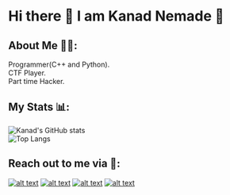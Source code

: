 # Hi there 👋 I am Kanad Nemade 🤖  

## About Me 👨‍💻:
Programmer(C++ and Python).  
CTF Player.  
Part time Hacker.  
## My Stats 📊:  
![Kanad's GitHub stats](https://github-readme-stats.vercel.app/api?username=Arduino3128&show_icons=true&theme=merko)  
![Top Langs](https://github-readme-stats.vercel.app/api/top-langs/?username=Arduino3128&hide=&layout=compact&theme=merko)  

## Reach out to me via 👋:  
[![alt text][4.1]][4]
[![alt text][1.1]][1]
[![alt text][2.1]][2]
[![alt text][3.1]][3]

[1.1]: https://img.icons8.com/ios-glyphs/30/000000/linkedin.png
[2.1]: https://img.icons8.com/ios-glyphs/30/000000/github.png
[3.1]: https://img.icons8.com/ios/30/000000/gmail-new.png
[4.1]: https://img.icons8.com/windows/30/000000/domain.png

[1]: https://www.linkedin.com/in/kanadnemade  
[2]: https://github.com/Arduino3128  
[3]: mailto:kanadnemade88@gmail.com  
[4]: https://arduino3128.github.io       

<!--
**Arduino3128/Arduino3128** is a ✨ _special_ ✨ repository because its `README.md` (this file) appears on your GitHub profile.

Here are some ideas to get you started:

- 🔭 I’m currently working on ...
- 🌱 I’m currently learning ...
- 👯 I’m looking to collaborate on ...
- 🤔 I’m looking for help with ...
- 💬 Ask me about ...
- 📫 How to reach me: ...
- 😄 Pronouns: ...
- ⚡ Fun fact: ...
-->
